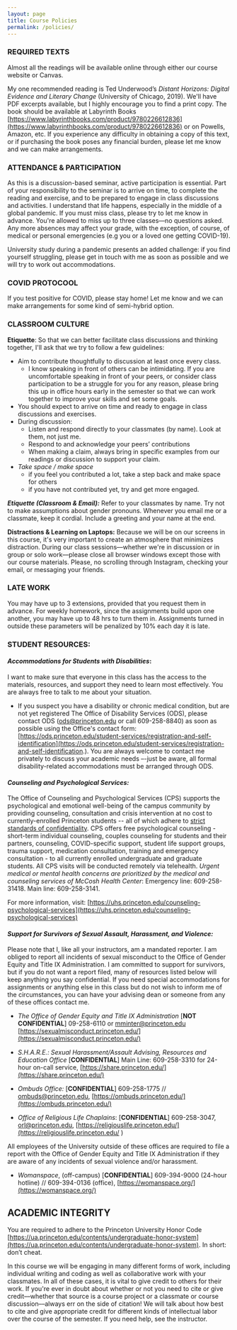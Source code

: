 ```yaml
---
layout: page
title: Course Policies
permalink: /policies/
---
```



### REQUIRED TEXTS ## 

Almost all the readings will be available online through either our course website or Canvas.

My one recommended reading is Ted Underwood’s *Distant Horizons: Digital Evidence and Literary Change* (University of Chicago, 2019). We'll have PDF excerpts available, but I highly encourage you to find a print copy. The book should be available at Labyrinth Books [https://www.labyrinthbooks.com/product/9780226612836](https://www.labyrinthbooks.com/product/9780226612836) or on Powells, Amazon, etc. If you experience any difficulty in obtaining a copy of this text, or if purchasing the book poses any financial burden, please let me know and we can make arrangements.

### ATTENDANCE & PARTICIPATION

As this is a discussion-based seminar, active participation is essential.  Part of your responsibility to the seminar is to arrive on time, to complete the reading and exercise, and to be prepared to engage in class discussions and activities. I understand that life happens, especially in the middle of a global pandemic. If you must miss class, please try to let me know in advance. You're allowed to miss up to three classes––no questions asked. Any more absences may affect your grade, with the exception, of course, of medical or personal emergencies (e.g you or a loved one getting COVID-19). 

University study during a pandemic presents an added challenge: if you find yourself struggling, please get in touch with me as soon as possible and we will try to work out accommodations.

### COVID PROTOCOOL

If you test positive for COVID, please stay home! Let me know and we can make arrangements for some kind of semi-hybrid option. 


### CLASSROOM CULTURE

**Etiquette**: So that we can better facilitate class discussions and thinking together, I'll ask that we try to follow a few guidelines:

- Aim to contribute thoughtfully to discussion at least once every class. 
	- I know speaking in front of others can be intimidating. If you are uncomfortable speaking in front of your peers, or consider class participation to be a struggle for you for any reason, please bring this up in office hours early in the semester so that we can work together to improve your skills and set some goals.
- You should expect to arrive on time and ready to engage in class discussions and exercises.
- During discussion:
	- Listen and respond directly to your classmates (by name). Look at them, not just me.
	- Respond to and acknowledge your peers’ contributions
	- When making a claim, always bring in specific examples from our readings or discussion to support your claim.
- *Take space / make space*
	- if you feel you contributed a lot, take a step back and make space for others 
	- if you have not contributed yet, try and get more engaged.

***Etiquette (Classroom & Email):*** Refer to your classmates by name. Try not to make assumptions about gender pronouns. Whenever you email me or a classmate, keep it cordial. Include a greeting and your name at the end.

**Distractions & Learning on Laptops:** Because we will be on our screens in this course, it's very important to create an atmosphere that minimizes distraction. During our class sessions––whether we're in discussion or in group or solo work––please close all browser windows except those with our course materials. Please, no scrolling through Instagram, checking your email, or messaging your friends.

### LATE WORK
You may have up to 3 extensions, provided that you request them in advance. For weekly homework, since the assignments build upon one another, you may have up to 48 hrs to turn them in. Assignments turned in outside these parameters will be penalized by 10% each day it is late.


### STUDENT RESOURCES: 

#### ***Accommodations for Students with Disabilities***:

I want to make sure that everyone in this class has the access to the materials, resources, and support they need to learn most effectively. You are always free to talk to me about your situation. 

- If you suspect you have a disability or chronic medical condition, but are not yet registered The Office of Disability Services (ODS), please contact ODS (ods@princeton.edu or call 609-258-8840) as soon as possible using the Office's contact form: [https://ods.princeton.edu/student-services/registration-and-self-identification](https://ods.princeton.edu/student-services/registration-and-self-identification.). You are always welcome to contact me privately to discuss your academic needs –-just be aware, all formal disability-related accommodations must be arranged through ODS.

#### ***Counseling and Psychological Services:*** 
The Office of Counseling and Psychological Services (CPS) supports the psychological and emotional well-being of the campus community by providing counseling, consultation and crisis intervention at no cost to currently-enrolled Princeton students -- all of which adhere to [strict standards of confidentiality](https://uhs.princeton.edu/counseling-psychological-services/counseling/confidentiality-cps). CPS offers free psychological counseling - short-term individual counseling, couples counseling for students and their partners, counseling, COVID-specific support, student life support groups, trauma support, medication consultation, training and emergency consultation - to all currently enrolled undergraduate and graduate students. All CPS visits will be conducted remotely via telehealth. *Urgent medical or mental health concerns are prioritized by the medical and counseling services of McCosh Health Center*: Emergency line: 609-258-31418. Main line: 609-258-3141.

For more information, visit: [https://uhs.princeton.edu/counseling-psychological-services](https://uhs.princeton.edu/counseling-psychological-services)

#### ***Support for Survivors of Sexual Assault, Harassment, and Violence:***  
Please note that I, like all your instructors, am a mandated reporter. I am obliged to report all incidents of sexual misconduct to the Office of Gender Equity and Title IX Administration. I am committed to support for  survivors, but if you do not want a report filed, many of resources listed below will keep  anything you say confidential. If you need special accommodations for assignments or  anything else in this class but do not wish to inform me of the circumstances, you can have your advising dean or someone from any of these offices contact me. 

- *The Office of Gender Equity and Title IX Administration* [**NOT CONFIDENTIAL**] 09-258-6110 or mminter@princeton.edu [https://sexualmisconduct.princeton.edu/](https://sexualmisconduct.princeton.edu/)

- *S.H.A.R.E.: Sexual Harassment/Assault Advising, Resources and Education Office*  [**CONFIDENTIAL**] Main Line: 609-258-3310 for 24-hour on-call service, [https://share.princeton.edu/](https://share.princeton.edu/) 

- *Ombuds Office:* [**CONFIDENTIAL**] 609-258-1775 // ombuds@princeton.edu, [https://ombuds.princeton.edu/](https://ombuds.princeton.edu/)

- *Office of Religious Life Chaplains*: [**CONFIDENTIAL**] 609-258-3047, orl@princeton.edu, [https://religiouslife.princeton.edu/](https://religiouslife.princeton.edu/ ) 

All employees of the University outside of these offices are required to file a report with the Office of Gender Equity and Title IX Administration if they are aware of any incidents of sexual violence and/or harassment. 

- *Womanspace*, (off-campus) [**CONFIDENTIAL**]  609-394-9000 (24-hour hotline) // 609-394-0136 (office), [https://womanspace.org/](https://womanspace.org/) 

## ACADEMIC INTEGRITY

You are required to adhere to the Princeton University Honor Code [https://ua.princeton.edu/contents/undergraduate-honor-system](https://ua.princeton.edu/contents/undergraduate-honor-system). In short: don’t cheat. 

In this course we will be engaging in many different forms of work, including individual writing and coding as well as collaborative work with your classmates. In all of these cases, it is vital to give credit to others for their work. If you're ever in doubt about whether or not you need to cite or give credit––whether that source is a course project or a classmate or course discussion––always err on the side of citation! We will talk about how best to cite and give appropriate credit for different kinds of intellectual labor over the course of the semester.  If you need help, see the instructor.
